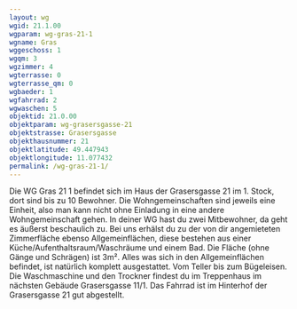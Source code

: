 ```yaml
---
layout: wg
wgid: 21.1.00
wgparam: wg-gras-21-1
wgname: Gras
wggeschoss: 1
wgqm: 3
wgzimmer: 4
wgterrasse: 0
wgterrasse_qm: 0
wgbaeder: 1
wgfahrrad: 2
wgwaschen: 5
objektid: 21.0.00
objektparam: wg-grasersgasse-21
objektstrasse: Grasersgasse
objekthausnummer: 21
objektlatitude: 49.447943
objektlongitude: 11.077432
permalink: /wg-gras-21-1/  
---
```

Die WG Gras 21 1 befindet sich im Haus der Grasersgasse 21 im 1. Stock, dort sind bis zu 10 Bewohner. Die Wohngemeinschaften sind jeweils eine Einheit, also man kann nicht ohne Einladung in eine andere Wohngemeinschaft gehen. In deiner WG hast du zwei Mitbewohner, da geht es äußerst beschaulich zu. Bei uns erhälst du zu der von dir angemieteten Zimmerfläche ebenso Allgemeinflächen, diese bestehen aus einer Küche/Aufenthaltsraum/Waschräume und einem Bad. Die  Fläche (ohne Gänge und Schrägen) ist 3m². Alles was sich in den Allgemeinflächen befindet, ist natürlich komplett ausgestattet. Vom Teller bis zum Bügeleisen. Die Waschmaschine und den Trockner findest du im Treppenhaus im nächsten Gebäude Grasersgasse 11/1. Das Fahrrad ist im Hinterhof der Grasersgasse 21 gut abgestellt.